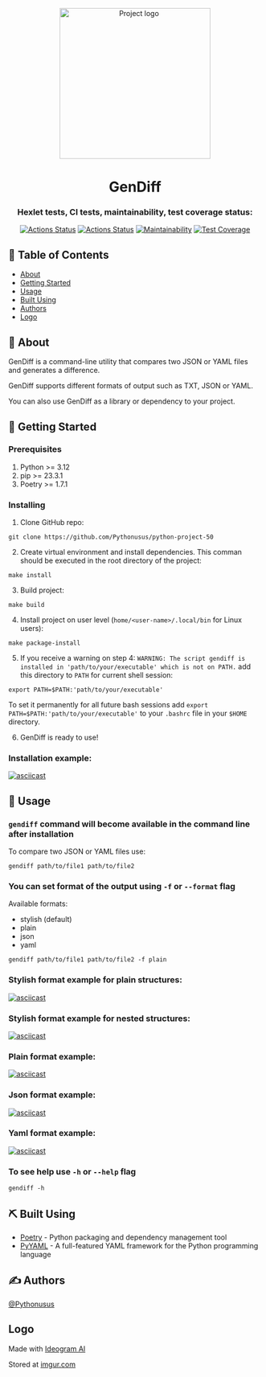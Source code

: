 <p align="center">
 <img width=300px height=300px src="https://imgur.com/042gx4E.png" alt="Project logo">
</p>

<h1 align="center">GenDiff</h1>

<div align="center">

### Hexlet tests, CI tests, maintainability, test coverage status:
[![Actions Status](https://github.com/Pythonusus/python-project-50/actions/workflows/hexlet-check.yml/badge.svg)](https://github.com/Pythonusus/python-project-50/actions)
[![Actions Status](https://github.com/Pythonusus/python-project-50/actions/workflows/python-ci.yml/badge.svg)](https://github.com/Pythonusus/python-project-50/actions)
[![Maintainability](https://api.codeclimate.com/v1/badges/2a82e8b1b0f8354ce79e/maintainability)](https://codeclimate.com/github/Pythonusus/python-project-50/maintainability)
[![Test Coverage](https://api.codeclimate.com/v1/badges/2a82e8b1b0f8354ce79e/test_coverage)](https://codeclimate.com/github/Pythonusus/python-project-50/test_coverage)

</div>

## 📝 Table of Contents

- [About](#about)
- [Getting Started](#getting_started)
- [Usage](#usage)
- [Built Using](#built_using)
- [Authors](#authors)
- [Logo](#logo)


## 🧐 About <a name = "about"></a>

GenDiff is a command-line utility that compares two JSON or YAML files and generates a difference.

GenDiff supports different formats of output such as TXT, JSON or YAML.

You can also use GenDiff as a library or dependency to your project.

## 🏁 Getting Started <a name = "getting_started"></a>

### Prerequisites

1. Python >= 3.12
2. pip >= 23.3.1
3. Poetry >= 1.7.1

### Installing

1. Clone GitHub repo: 
```
git clone https://github.com/Pythonusus/python-project-50
```
2. Create virtual environment and install dependencies. This comman should be executed in the root directory of the project:
```
make install
```

3. Build project:
```
make build
```

4. Install project on user level (`home/<user-name>/.local/bin` for Linux users):
```
make package-install
```

5. If you receive a warning on step 4:
`WARNING: The script gendiff is installed in 'path/to/your/executable' which is not on PATH.`
add this directory to `PATH` for current shell session:
```
export PATH=$PATH:'path/to/your/executable'
```

To set it permanently for all future bash sessions add `export PATH=$PATH:'path/to/your/executable'` to your `.bashrc` file in your `$HOME` directory.

6. GenDiff is ready to use!

### Installation example:
[![asciicast](https://asciinema.org/a/SWYYefdsYygkavDCyW1gInlrk.svg)](https://asciinema.org/a/SWYYefdsYygkavDCyW1gInlrk)

## 🎈 Usage <a name="usage"></a>

### `gendiff` command will become available in the command line after installation

To compare two JSON or YAML files use:
```
gendiff path/to/file1 path/to/file2
```

### You can set format of the output using `-f` or `--format` flag

Available formats:
- stylish (default)
- plain
- json
- yaml

```
gendiff path/to/file1 path/to/file2 -f plain
```
### Stylish format example for plain structures:
[![asciicast](https://asciinema.org/a/xvpRopjyBAT2eFKnpG1UX7NSG.svg)](https://asciinema.org/a/xvpRopjyBAT2eFKnpG1UX7NSG)

### Stylish format example for nested structures:
[![asciicast](https://asciinema.org/a/m9SEtrCyd1U4J7tLDRqSd7o8T.svg)](https://asciinema.org/a/m9SEtrCyd1U4J7tLDRqSd7o8T)

### Plain format example:
[![asciicast](https://asciinema.org/a/9opCs6LTeKj0X0c0nuyj9ATWk.svg)](https://asciinema.org/a/9opCs6LTeKj0X0c0nuyj9ATWk)

### Json format example:
[![asciicast](https://asciinema.org/a/h8w8WOUxe4YfS9ridGpoyXY8G.svg)](https://asciinema.org/a/h8w8WOUxe4YfS9ridGpoyXY8G)

### Yaml format example:
[![asciicast](https://asciinema.org/a/JmHscntBBwy49HTYRZQG8zZe3.svg)](https://asciinema.org/a/JmHscntBBwy49HTYRZQG8zZe3)

### To see help use `-h` or `--help` flag
```
gendiff -h
```

## ⛏️ Built Using <a name = "built_using"></a>

- [Poetry](https://python-poetry.org) - Python packaging and dependency management tool
- [PyYAML](https://pyyaml.org) - A full-featured YAML framework for the Python programming language

## ✍️ Authors <a name = "authors"></a>

[@Pythonusus](https://github.com/kylelobo)

## Logo <a name = "logo"></a>
Made with [Ideogram AI](https://ideogram.ai/)

Stored at [imgur.com](https://imgur.com/)